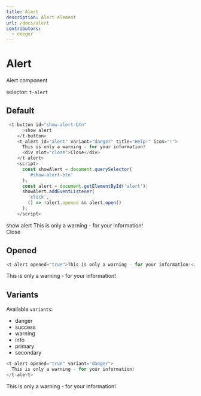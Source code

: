 ```yaml
---
title: Alert
description: Alert element
url: /docs/alert
contributors:
  - eeegor
---
```


# Alert

Alert component

selector: `t-alert`

## Default

```javascript
 <t-button id="show-alert-btn"
      >show alert
    </t-button>
    <t-alert id="alert" variant="danger" title="Help!" icon="!">
      This is only a warning - for your information!
      <div slot="close">Close</div>
    </t-alert>
    <script>
      const showAlert = document.querySelector(
        '#show-alert-btn'
      );
      const alert = document.getElementById('alert');
      showAlert.addEventListener(
        'click',
        () => !alert.opened && alert.open()
      );
    </script>
```

<div class="demo-container">
 <t-button id="show-alert-btn-without-timeout"
      >show alert
    </t-button>
    <t-alert id="alert-without-timeout" variant="danger" title="Help!" icon="!">
      This is only a warning - for your information!
      <div slot="close">Close</div>
    </t-alert>
    <script>
      const showAlertWithout = document.querySelector(
        '#show-alert-btn-without-timeout'
      );
      const alertWithout = document.getElementById('alert-without-timeout');
      showAlertWithout.addEventListener(
        'click',
        () => !alertWithout.opened && alertWithout.open()
      );
    </script>
</div>

## Opened

```javascript
<t-alert opened="true">This is only a warning - for your information!</t-alert>
```

<div class="demo-container">
  <t-alert opened="true">
    This is only a warning - for your information!
</t-alert>
</div>

## Variants

Available `variants`:

- danger
- success
- warning
- info
- primary
- secondary

```javascript
<t-alert opened="true" variant="danger">
  This is only a warning - for your information!
</t-alert>
```

<div class="demo-container">
  <t-alert opened="true" variant="danger">
    This is only a warning - for your information!
  </t-alert>
</div>
